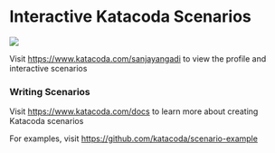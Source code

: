 # Interactive Katacoda Scenarios

[![](http://shields.katacoda.com/katacoda/sanjayangadi/count.svg)](https://www.katacoda.com/sanjayangadi "Get your profile on Katacoda.com")

Visit https://www.katacoda.com/sanjayangadi to view the profile and interactive scenarios

### Writing Scenarios
Visit https://www.katacoda.com/docs to learn more about creating Katacoda scenarios

For examples, visit https://github.com/katacoda/scenario-example
